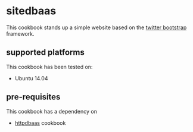 # sitedbaas

This cookbook stands up a simple website based on the [twitter bootstrap](http://getbootstrap.com/) framework.

## supported platforms
This cookbook has been tested on:
* Ubuntu 14.04

## pre-requisites
This cookbook has a dependency on
* [httpdbaas](https://github.com/binamov/httpdbaas) cookbook
